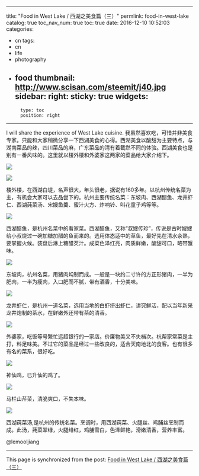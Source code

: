 
---
title: "Food in West Lake / 西湖之美食篇（三）"
permlink: food-in-west-lake
catalog: true
toc_nav_num: true
toc: true
date: 2016-12-10 10:52:03
categories:
- cn
tags:
- cn
- life
- photography
- food
thumbnail: http://www.scisan.com/steemit/j40.jpg
sidebar:
    right:
        sticky: true
widgets:
    -
        type: toc
        position: right
---


I will share the experience of West Lake cuisine.
我虽然喜欢吃，可惜并非美食专家。只能和大家稍微分享一下西湖美食的心得。西湖美食以酸甜为主要特点，与湖南菜品的辣，四川菜品的麻，广东菜品的清有着截然不同的体验。西湖美食也是别有一番风味的。这里就以楼外楼和外婆家这两家的菜品给大家介绍下。


![](http://www.scisan.com/steemit/j40.jpg)

![](http://www.scisan.com/steemit/j41.jpg)

楼外楼，在西湖白堤，名声很大，年头很老，据说有160多年。以杭州传统名菜为主，有机会大家可以去品尝下的。杭州主要传统名菜：东坡肉、西湖醋鱼、龙井虾仁、西湖莼菜汤、宋嫂鱼羹、蜜汁火方、炸响铃、叫花童子鸡等等。

![](http://www.scisan.com/steemit/j42.jpg)

西湖醋鱼，是杭州名菜中的看家菜。西湖醋鱼，又称“叔嫂传珍”，传说是古时嫂嫂给小叔烧过一碗加糖加醋的鱼而来的。选用体态适中的草鱼，最好先在清水氽熟，要掌握火候。装盘后淋上糖醋芡汁。成菜色泽红亮，肉质鲜嫩，酸甜可口，略带蟹味。

![](http://www.scisan.com/steemit/j43.jpg)

东坡肉，杭州名菜，用猪肉炖制而成。一般是一块约二寸许的方正形猪肉，一半为肥肉，一半为瘦肉，入口肥而不腻，带有酒香，十分美味。

![](http://www.scisan.com/steemit/j44.jpg)

龙井虾仁，是杭州一道名菜，选用当地的白虾挤出虾仁，讲究鲜活，配以当年新采龙井炮制的茶水，在鲜嫩外还带有茶的清香。

![](http://www.scisan.com/steemit/j45.jpg)

外婆家，吃饭等号繁忙远超银行的一家店。价廉物美又不失档次。杭帮家常菜是主打，料足味美。不过它的菜品是经过一些改良的，适合天南地北的食客。也有很多有名的菜系，很好吃。

![](http://www.scisan.com/steemit/j47.jpg)

神仙鸡，已升仙的鸡了。

![](http://www.scisan.com/steemit/j46.jpg)

马栏山芹菜，清脆爽口，不失本味。

![](http://www.scisan.com/steemit/j48.jpg)

西湖莼菜汤,是杭州的传统名菜。烹调时，用西湖莼菜、火腿丝、鸡脯丝烹制而成。此汤，莼菜翠绿，火腿绯红，鸡脯雪白，色泽鲜艳，滑嫩清香，营养丰富。

  @lemooljiang

- - -

This page is synchronized from the post: [Food in West Lake / 西湖之美食篇（三）](https://steemit.com/@lemooljiang/food-in-west-lake)
